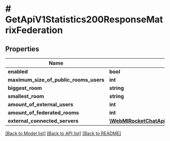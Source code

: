 # # GetApiV1Statistics200ResponseMatrixFederation

## Properties

Name | Type | Description | Notes
------------ | ------------- | ------------- | -------------
**enabled** | **bool** |  | [optional]
**maximum_size_of_public_rooms_users** | **int** |  | [optional]
**biggest_room** | **string** |  | [optional]
**smallest_room** | **string** |  | [optional]
**amount_of_external_users** | **int** |  | [optional]
**amount_of_federated_rooms** | **int** |  | [optional]
**external_connected_servers** | [**\WebMIRocketChatApiClientStatisticsApi\Model\GetApiV1Statistics200ResponseMatrixFederationExternalConnectedServers**](GetApiV1Statistics200ResponseMatrixFederationExternalConnectedServers.md) |  | [optional]

[[Back to Model list]](../../README.md#models) [[Back to API list]](../../README.md#endpoints) [[Back to README]](../../README.md)
